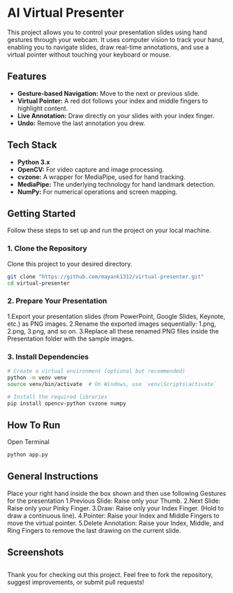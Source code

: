 # AI Virtual Presenter 

This project allows you to control your presentation slides using hand gestures through your webcam. It uses computer vision to track your hand, enabling you to navigate slides, draw real-time annotations, and use a virtual pointer without touching your keyboard or mouse.

##  Features

* **Gesture-based Navigation:** Move to the next or previous slide.
* **Virtual Pointer:** A red dot follows your index and middle fingers to highlight content.
* **Live Annotation:** Draw directly on your slides with your index finger.
* **Undo:** Remove the last annotation you drew.

##  Tech Stack

* **Python 3.x**
* **OpenCV:** For video capture and image processing.
* **cvzone:** A wrapper for MediaPipe, used for hand tracking.
* **MediaPipe:** The underlying technology for hand landmark detection.
* **NumPy:** For numerical operations and screen mapping.

##  Getting Started

Follow these steps to set up and run the project on your local machine.

### 1. Clone the Repository

Clone this project to your desired directory.

```bash
git clone "https://github.com/mayank1312/virtual-presenter.git"
cd virtual-presenter
```

### 2. Prepare Your Presentation

1.Export your presentation slides (from PowerPoint, Google Slides, Keynote, etc.) as PNG images.
2.Rename the exported images sequentially: 1.png, 2.png, 3.png, and so on.
3.Replace all these renamed PNG files inside the Presentation folder with the sample images.

### 3. Install Dependencies

```bash
# Create a virtual environment (optional but recommended)
python -m venv venv
source venv/bin/activate  # On Windows, use `venv\Scripts\activate`

# Install the required libraries
pip install opencv-python cvzone numpy
```

## How To Run 

Open Terminal

```bash
python app.py
```

## General Instructions

Place your right hand inside the box shown and then use following Gestures for the presentation
1.Previous Slide: Raise only your Thumb.
2.Next Slide: Raise only your Pinky Finger.
3.Draw: Raise only your Index Finger. (Hold to draw a continuous line).
4.Pointer: Raise your Index and Middle Fingers to move the virtual pointer.
5.Delete Annotation: Raise your Index, Middle, and Ring Fingers to remove the last drawing on the current slide.

## Screenshots 


##
Thank you for checking out this project. Feel free to fork the repository, suggest improvements, or submit pull requests!
